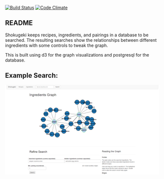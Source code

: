 [![Build Status](https://travis-ci.org/liaden/shokugeki.svg?branch=master)](https://travis-ci.org/liaden/shokugeki)
[![Code Climate](https://codeclimate.com/github/liaden/shokugeki/badges/gpa.svg)](https://codeclimate.com/github/liaden/shokugeki)

## README

Shokugeki keeps recipes, ingredients, and pairings in a database to be searched. The resulting searches show the relationships between different ingredients with some controls to tweak the graph.

This is built using d3 for the graph visualizations and postgresql for the database.

## Example Search:
![](/example.png?raw=true)
